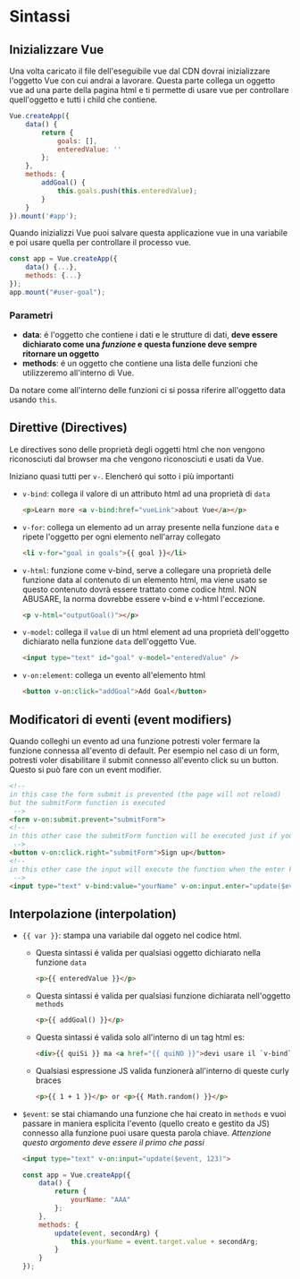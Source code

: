 # Sintassi

## Inizializzare Vue
Una volta caricato il file dell'eseguibile vue dal CDN dovrai inizializzare l'oggetto Vue con cui andrai a lavorare. Questa parte collega un oggetto vue ad una parte della pagina html e ti permette di usare vue per controllare quell'oggetto e tutti i child che contiene.
```javascript
Vue.createApp({
    data() {
        return {
            goals: [],
            enteredValue: ''
        };
    },
    methods: {
        addGoal() {
            this.goals.push(this.enteredValue);
        }
    }
}).mount('#app');
```
Quando inizializzi Vue puoi salvare questa applicazione vue in una variabile e poi usare quella per controllare il processo vue.

```javascript
const app = Vue.createApp({
    data() {...},
    methods: {...}
});
app.mount("#user-goal");
```

### **Parametri**
- **data**: é l'oggetto che contiene i dati e le strutture di dati, **deve essere dichiarato come una *funzione* e questa funzione deve sempre ritornare un oggetto**
- **methods**: é un oggetto che contiene una lista delle funzioni che utilizzeremo all'interno di Vue.

Da notare come all'interno delle funzioni ci si possa riferire all'oggetto data usando `this`.

## Direttive (Directives)
Le directives sono delle proprietà degli oggetti html che non vengono riconosciuti dal browser ma che vengono riconosciuti e usati da Vue. 


Iniziano quasi tutti per `v-`. Elencheró qui sotto i più importanti
- `v-bind`: collega il valore di un attributo html ad una proprietà di `data`

    ```html
    <p>Learn more <a v-bind:href="vueLink">about Vue</a></p>
    ```

- `v-for`: collega un elemento ad un array presente nella funzione `data` e ripete l'oggetto per ogni elemento nell'array collegato
    
    ```html
    <li v-for="goal in goals">{{ goal }}</li>
    ```

- `v-html`: funzione come v-bind, serve a collegare una proprietà delle funzione data al contenuto di un elemento html, ma viene usato se questo contenuto dovrà essere trattato come codice html. NON ABUSARE, la norma dovrebbe essere v-bind e v-html l'eccezione.

    ```html
    <p v-html="outputGoal()"></p>
    ```

- `v-model`: collega il `value` di un html element ad una proprietà dell'oggetto dichiarato nella funzione `data` dell'oggetto Vue. 

    ```html
    <input type="text" id="goal" v-model="enteredValue" />
    ```

- `v-on:element`: collega un evento all'elemento html

    ```html
    <button v-on:click="addGoal">Add Goal</button>
    ```



## Modificatori di eventi (event modifiers)
Quando colleghi un evento ad una funzione potresti voler fermare la funzione connessa all'evento di default. Per esempio nel caso di un form, potresti voler disabilitare il submit connesso all'evento click su un button. Questo si può fare con un event modifier.
```html
<!-- 
in this case the form submit is prevented (the page will not reload)
but the submitForm function is executed
 -->
<form v-on:submit.prevent="submitForm">
<!-- 
in this other case the submitForm function will be executed just if you click on the right mouse button 
 -->
<button v-on:click.right="submitForm">Sign up</button>
<!-- 
in this other case the input will execute the function when the enter key is entered
 -->
<input type="text" v-bind:value="yourName" v-on:input.enter="update($event)">
```



## Interpolazione (interpolation)
- `{{ var }}`: stampa una variabile dal oggeto nel codice html. 
    - Questa sintassi é valida per qualsiasi oggetto dichiarato nella funzione `data` 

        ```html
        <p>{{ enteredValue }}</p>
        ```

    - Questa sintassi é valida per qualsiasi funzione dichiarata nell'oggetto `methods`

        ```html
        <p>{{ addGoal() }}</p>
        ```

    - Questa sintassi é valida solo all'interno di un tag html es: 
    
        ```html
        <div>{{ quiSi }} ma <a href="{{ quiNO }}">devi usare il `v-bind`</a></div>
        ```

    - Qualsiasi espressione JS valida funzionerà all'interno di queste curly braces

        ```html
        <p>{{ 1 + 1 }}</p> or <p>{{ Math.random() }}</p>
        ```

- `$event`: se stai chiamando una funzione che hai creato in `methods` e vuoi passare in maniera esplicita l'evento (quello creato e gestito da JS) connesso alla funzione puoi usare questa parola chiave. 
    *Attenzione questo argomento deve essere il primo che passi* 
    ```html
    <input type="text" v-on:input="update($event, 123)">
    ```
    ```javascript
    const app = Vue.createApp({
        data() {
            return {
                yourName: "AAA"
            };
        },
        methods: {
            update(event, secondArg) {
                this.yourName = event.target.value + secondArg;
            }
        }
    });
    ```